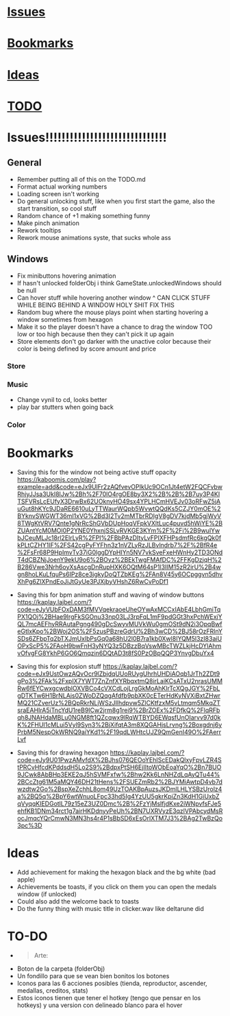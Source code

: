 # [Issues](#issues)
# [Bookmarks](#bookmarks)
# [Ideas](#ideas)
# [TODO](#to-do)

# Issues!!!!!!!!!!!!!!!!!!!!!!!!!!!!!!
## General
- Remember putting all of this on the TODO.md
- Format actual working numbers
- Loading screen isn't working
- Do general unlocking stuff, like when you first start the game, also the start transition, so cool stuff
- Random chance of +1 making something funny
- Make pinch animation
- Rework tooltips
- Rework mouse animations syste, that sucks whole ass
## Windows
- Fix minibuttons hovering animation
- If hasn't unlocked folderObj i think GameState.unlockedWindows should be null
- Can hover stuff while hovering another window
^ CAN CLICK STUFF WHILE BEING BEHIND A WINDOW HOLY SHIT FIX THIS
- Random bug where the mouse plays point when starting hovering a window sometimes from hexagon
- Make it so the player doesn't have a chance to drag the window TOO low or too high because then they can't pick it up again
- Store elements don't go darker with the unactive color because their color is being defined by score amount and price
### Store

### Music
- Change vynil to cd, looks better
- play bar stutters when going back
### Color

# Bookmarks
- Saving this for the window not being active stuff opacity
https://kaboomjs.com/play?example=add&code=eJx9UlFr2zAQfvevOPIkUc9OCn1Jt4etW2FQCFvbwRhjyJJsa3UkI8lJw%2Bh%2F70lO4rgOE8by3X2%2B%2B%2B7uy3P4KITSFVRsLcEUfyX3DrwBx62UOknyHO49sx4YPLHCmHVEJv03oRFwZ5jAuGut8hKYc9JDaRE6610uLyTTWaurWQpb5WvwtQQdKs5CZJY0mOE%2BYknvSWGWT36mI1xVG%2Bd3I2Tv2mMTbrRDIgV8gDV7kjdMb5gjWyV8TWgKtVRV7Qnte1gNrRcShGVbDUpHoqVFpkVXltLuc4puvd5hWiYE%2BZUAntYcM0MOl0P2YNE0YhxnjSSLvRVKGE3KYm%2F%2Fi%2B9wulYwbJCeuMLJc18rl2ElrLyR%2FPI%2FBbPAzDItyLvFPIXFHPsdmfRc6kgQk0fkPLtCZHY1IF%2FS42cgPyFYFhn3z1nVZLyRzJLBvlndrb7%2F%2BfR4e%2FsFr68P9HpImvTv37iG0lggDYpHIYn5NV7vkSveFxeHWnHy2TD3ONdT4dCBZNjJoenY9ekU9o6%2BOyz%2BEkTwgFMAfDC%2FFKgDzjqH%2B286Vwe3Nrh6oyXsAscgDnRupHXK6OQtM64sP1l3IIM15zR2irU%2B4wgn8hoLKuLfquPs6IPz8ce3jgkyDoQTZbKEg%2FAn8V45y6OCpggvn5dhvXhPg6ZlXPndEoJiJtGyUe3PJXjbyVHshZ6RwCvPoDf1

- Saving this for bpm animation stuff and waving of window buttons
https://kaplay.lajbel.com/?code=eJyVUbFOxDAM3fMVVqekraoeUheOYwAxMCCxIAbE4LbhGmiTqPX1QOj%2BHae9IrgFkSGOnu33np03LJ3rpFqL1mF9pdGGt3hxPchWExjYQL7mcAEFhyRRAutaPgng490gDcSwyvMUVkWu0gmOSt9dN2i3OpqBwfeGtIxKpo%2BWoj2OS%2F5zusPBzreGdrU%2Bh3wCD%2BJ58rOzFRlnYSDs6ZFbpTq2bTXJmUxlbPsGq0a68hU2l0B7ra1kb0Xwl8IYQM5l3zI83aiUOPxScP5%2FAoH9bwFnH3yNYQ3z5DBzzBqVswMBcTWZLkjHcDYlAhmvOfvgFG8YkhP6GO6Qmqzin6DQtAD3t8fS0PzOBpQQP3YnvgDbuYx4

- Saving this for explosion stuff
https://kaplay.lajbel.com/?code=eJx9UstOwzAQvOcr9lZbjdqUUoRUygUhrhUHDiAOqb1JrTh2ZDt9gPo3%2FAk%2FxpIX7YWT7ZnZnfXYRbqxtmQ8irLaiKCsATxU2nrasUMMRw6fEYCwxgcwdblOXVBCo4cVXCdLojLrgGkMoAhKlrTcXQgJGY%2FbLgDTKTw6H1BrNLAjs0ZWoDZQqgAfdfb9pbXK0cETerHdKyNVXiBxtZHwrMQ21CZverUz%2BQpRkrNLjWSzJIlhdpvw5ZlCKtfzxM5vLtmqm5MkqZTsraEAHIrA5iTncYdU1reB9ICw2jrm8g1rei9%2BrZOEx%2FDfkQ%2FlqRFbqh8JNAHdaMBLu0NGM8ft1QZcqwx9lRqWTBYD6EWqsfUnOIarvv97d0kK%2FHUI1cMLui5Vyl9Syn3%2BjXifqtA3m8XQGAHjsLrvng%2Boxgdnj6yPrbM5NespOkWRNQ9aiYKd1%2F19qdLWHtcUJZ9QmGenI49O%2FAerrLvf

- Saving this for drawing hexagon
https://kaplay.lajbel.com/?code=eJy9U01PwzAMvfdX%2BJhs076QEOoYEhIScEDakQlxyFpvLZR4StPRCvHfcdKPddsdH5Lo2S9%2BdpxPtSH6EjIItoWObEoaYqO%2Bn7BUO9JCwk8AbBHp3EKE2qJ5hSVMFxfw%2Bhw2Kk6LnNHZdLqAyQTu44%2BCcZtg61M5aMQY46DH21tHens%2FSUEZmRb2%2BJYMiAwtpD4vb7dwzdtw2Go%2BspXeZchhL8om49UzTOAKBpAuzsJKDmlLHLYSBzUrolz4a%2BQ5q%2BpY6wtWnuoLFpc33hd5Ig4YzUU5gkrKpiZn3KdH1GiUxbZqVyqqKIEDGotlL79z15eZ3UZ0Dmc%2B%2FzYjMsIfjdKxe2iWNpvfsFJe5ehfKB1DNm34rct1g7airHKDdnyyPeUh%2BN7UXRVyzE3qzlVPAbcydMsRocJmqcYQrCmwN3MN3hs4r4P1sBbSD6xEsOrlXTM7J3%2BAg2TwBzQo3pc%3D

# Ideas
- Add achievement for making the hexagon black and the bg white (bad apple)
- Achievements be toasts, if you click on them you can open the medals window (if unlocked)
- Could also add the welcome back to toasts
- Do the funny thing with music title in clicker.wav like deltarune did

# TO-DO
- > Arte: 
- Boton de la carpeta (folderObj)
- Un fondillo para que se vean bien bonitos los botones
- Iconos para las 6 acciones posibles (tienda, reproductor, ascender, medallas, creditos, stats)
- Estos iconos tienen que tener el hotkey (tengo que pensar en los hotkeys) y una version con delineado blanco para el hover

